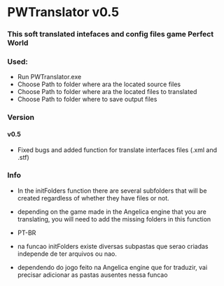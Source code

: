 # PWTranslator v0.5

### This soft translated intefaces and config files game Perfect World

### Used:
- Run PWTranslator.exe
- Choose Path to folder where ara the located source files
- Choose Path to folder where ara the located files to translated
- Choose Path to folder where to save output files

### Version
#### v0.5
- Fixed bugs and added function for translate interfaces files (.xml and .stf)

### Info

- In the initFolders function there are several subfolders that will be created regardless of whether they have files or not.
- depending on the game made in the Angelica engine that you are translating, you will need to add the missing folders in this function

- PT-BR
- na funcao initFolders existe diversas subpastas que serao criadas independe de ter arquivos ou nao.
- dependendo do jogo feito na Angelica engine que for traduzir, vai precisar adicionar as pastas ausentes nessa funcao